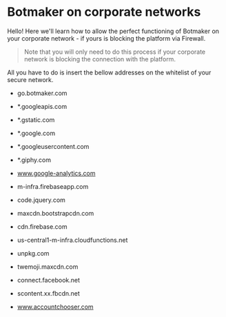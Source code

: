 # Botmaker on corporate networks

Hello! Here we'll learn how to allow the perfect functioning of Botmaker on your corporate network - if yours is blocking the platform via Firewall.

>Note that you will only need to do this process if your corporate network is blocking the connection with the platform.

All you have to do is insert the bellow addresses on the whitelist of your secure network.

- go.botmaker.com

- *.googleapis.com

- *.gstatic.com

- *.google.com

- *.googleusercontent.com

- *.giphy.com

- www.google-analytics.com

- m-infra.firebaseapp.com

- code.jquery.com

- maxcdn.bootstrapcdn.com

- cdn.firebase.com

- us-central1-m-infra.cloudfunctions.net

- unpkg.com

- twemoji.maxcdn.com

- connect.facebook.net

- scontent.xx.fbcdn.net

- www.accountchooser.com



